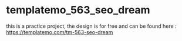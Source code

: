 # templatemo_563_seo_dream
this is a practice project, the design is for free and can be found here : https://templatemo.com/tm-563-seo-dream
